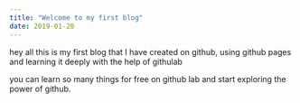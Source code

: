 ```yaml
---
title: "Welcome to my first blog"
date: 2019-01-20
---
```


hey all this is my first blog that I have created on github, using github pages and learning it deeply with the help of githulab

you can learn so many things for free on github lab and start exploring the power of github.
